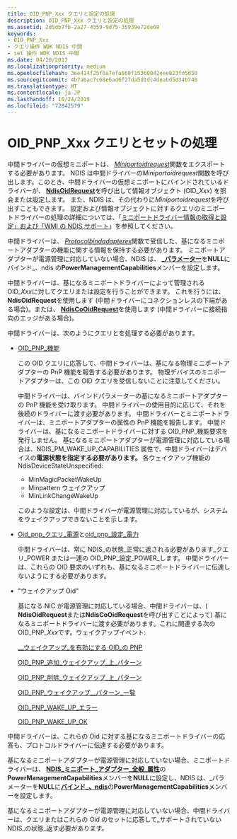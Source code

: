 ```yaml
---
title: OID_PNP_Xxx クエリと設定の処理
description: OID_PNP_Xxx クエリと設定の処理
ms.assetid: 2d5db7fb-2a27-4359-9d75-35939e72de69
keywords:
- OID_PNP_Xxx
- クエリ操作 WDK NDIS 中間
- set 操作 WDK NDIS 中間
ms.date: 04/20/2017
ms.localizationpriority: medium
ms.openlocfilehash: 3ee414f25f6a7efa668f15360842eee823fd5d50
ms.sourcegitcommit: 4b7a6ac7c68e6ad6f27da5d1dc4deabd5d34b748
ms.translationtype: MT
ms.contentlocale: ja-JP
ms.lasthandoff: 10/24/2019
ms.locfileid: "72842579"
---
```

# <a name="handling-oid_pnp_xxx-queries-and-sets"></a>OID\_PNP\_Xxx クエリとセットの処理





中間ドライバーの仮想ミニポートは、 [*Miniportoidrequest*](https://docs.microsoft.com/windows-hardware/drivers/ddi/ndis/nc-ndis-miniport_oid_request)関数をエクスポートする必要があります。 NDIS は中間ドライバーの*Miniportoidrequest*関数を呼び出します。このとき、中間ドライバーの仮想ミニポートにバインドされているドライバーが、 [**NdisOidRequest**](https://docs.microsoft.com/windows-hardware/drivers/ddi/ndis/nf-ndis-ndisoidrequest)を呼び出して情報オブジェクト (OID\_*Xxx*) を照会または設定します。 また、NDIS は、その代わりに*Miniportoidrequest*を呼び出すこともできます。 設定および情報オブジェクトに対するクエリのミニポートドライバーの処理の詳細については、「[ミニポートドライバー情報の取得と設定」および「WMI の NDIS サポート](obtaining-and-setting-miniport-driver-information-and-ndis-support-for.md)」を参照してください。

中間ドライバーは、 [*Protocolbindadapterex*](https://docs.microsoft.com/windows-hardware/drivers/ddi/ndis/nc-ndis-protocol_bind_adapter_ex)関数で受信した、基になるミニポートアダプターの機能に関する情報を保持する必要があります。 ミニポートアダプターが電源管理に対応していない場合、NDIS は、 [ **\_パラメーター**](https://docs.microsoft.com/windows-hardware/drivers/ddi/ndis/ns-ndis-_ndis_bind_parameters)を**NULL**にバインド\_、ndis の**PowerManagementCapabilities**メンバーを設定します。

中間ドライバーは、基になるミニポートドライバーによって管理される OID\_*Xxx*に対してクエリまたは設定を行うことができます。 これを行うには、 **NdisOidRequest**を使用します (中間ドライバーにコネクションレスの下端がある場合)。または、 [**NdisCoOidRequest**](https://docs.microsoft.com/windows-hardware/drivers/ddi/ndis/nf-ndis-ndiscooidrequest)を使用します (中間ドライバーに接続指向のエッジがある場合)。

中間ドライバーは、次のようにクエリとを処理する必要があります。

-   [OID\_PNP\_機能](https://docs.microsoft.com/windows-hardware/drivers/network/oid-pnp-capabilities)

    この OID クエリに応答して、中間ドライバーは、基になる物理ミニポートアダプターの PnP 機能を報告する必要があります。 物理デバイスのミニポートアダプターは、この OID クエリを受信しないことに注意してください。

    中間ドライバーは、バインドパラメーターの基になるミニポートアダプターの PnP 機能を受け取ります。 中間ドライバーの使用目的に応じて、それを後続のドライバーに渡す必要があります。 中間ドライバーとミニポートドライバーは、ミニポートアダプターの属性の PnP 機能を報告します。 中間ドライバーは、基になるミニポートドライバーに対する OID\_PNP\_機能要求を発行しません。 基になるミニポートアダプターが電源管理に対応している場合は、NDIS\_PM\_WAKE\_UP\_CAPABILITIES 属性で、中間ドライバーはデバイスの**電源状態を指定する必要があります。** 各ウェイクアップ機能の NdisDeviceStateUnspecified:

    -   MinMagicPacketWakeUp
    -   Minpattern ウェイクアップ
    -   MinLinkChangeWakeUp

    このような設定は、中間ドライバーが電源管理に対応しているが、システムをウェイクアップできないことを示します。

-   [Oid\_pnp\_クエリ\_電源](https://docs.microsoft.com/windows-hardware/drivers/network/oid-pnp-query-power)と[oid\_pnp\_設定\_電力](https://docs.microsoft.com/windows-hardware/drivers/network/oid-pnp-set-power)

    中間ドライバーは、常に NDIS\_の状態\_正常に返される必要があります\_クエリ\_POWER または一連の OID\_PNP\_設定\_POWER\_します。 中間ドライバーは、これらの OID 要求のいずれも、基になるミニポートドライバーに伝達しないようにする必要があります。

-   "ウェイクアップ Oid"

    基になる NIC が電源管理に対応している場合、中間ドライバーは、( **NdisOidRequest**または**NdisCoOidRequest**を呼び出すことによって) 基になるミニポートドライバーに渡す必要があります。これに関連する次の OID\_PNP\_*Xxx*です。ウェイクアップイベント:

    [\_\_ウェイクアップ\_を有効にする OID\_の PNP](https://docs.microsoft.com/windows-hardware/drivers/network/oid-pnp-enable-wake-up)

    [OID\_PNP\_追加\_ウェイクアップ\_上\_パターン](https://docs.microsoft.com/windows-hardware/drivers/network/oid-pnp-add-wake-up-pattern)

    [OID\_PNP\_削除\_ウェイクアップ\_上\_パターン](https://docs.microsoft.com/windows-hardware/drivers/network/oid-pnp-remove-wake-up-pattern)

    [OID\_PNP\_ウェイクアップ\_\_パターン\_一覧](https://docs.microsoft.com/windows-hardware/drivers/network/oid-pnp-wake-up-pattern-list)

    [OID\_PNP\_WAKE\_UP\_エラー](https://docs.microsoft.com/windows-hardware/drivers/network/oid-pnp-wake-up-error)

    [OID\_PNP\_WAKE\_UP\_OK](https://docs.microsoft.com/windows-hardware/drivers/network/oid-pnp-wake-up-ok)

中間ドライバーは、これらの Oid に対する基になるミニポートドライバーの応答も、プロトコルドライバーに伝達する必要があります。

基になるミニポートアダプターが電源管理に対応していない場合、ミニポートドライバーは、 [**NDIS\_ミニポート\_アダプター\_全般\_属性**](https://docs.microsoft.com/windows-hardware/drivers/ddi/ndis/ns-ndis-_ndis_miniport_adapter_general_attributes)の**PowerManagementCapabilities**メンバーを**NULL**に設定し、NDIS は、\_パラメーターを**NULL**に[**バインド\_、ndis**](https://docs.microsoft.com/windows-hardware/drivers/ddi/ndis/ns-ndis-_ndis_bind_parameters)の**PowerManagementCapabilities**メンバーを設定します。

基になるミニポートアダプターが電源管理に対応していない場合、中間ドライバーは、クエリまたはこれらの Oid のセットに応答して\_サポートされていない NDIS\_の状態\_返す必要があります。

 

 






